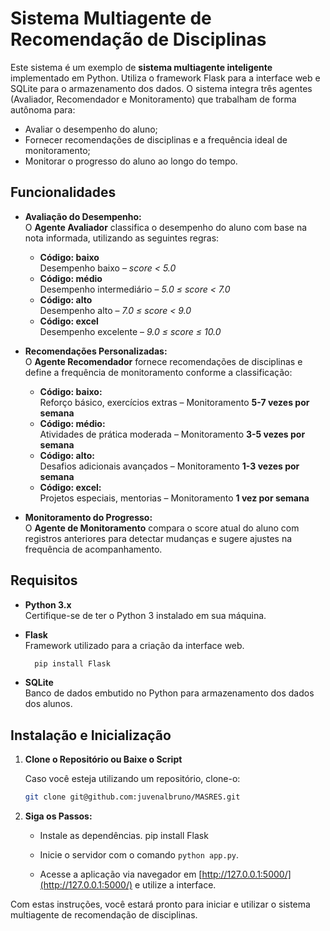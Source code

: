 # Sistema Multiagente de Recomendação de Disciplinas

Este sistema é um exemplo de **sistema multiagente inteligente** implementado em Python. Utiliza o framework Flask para a interface web e SQLite para o armazenamento dos dados. O sistema integra três agentes (Avaliador, Recomendador e Monitoramento) que trabalham de forma autônoma para:

- Avaliar o desempenho do aluno;
- Fornecer recomendações de disciplinas e a frequência ideal de monitoramento;
- Monitorar o progresso do aluno ao longo do tempo.

## Funcionalidades

- **Avaliação do Desempenho:**  
  O **Agente Avaliador** classifica o desempenho do aluno com base na nota informada, utilizando as seguintes regras:
  - **Código: baixo**  
    Desempenho baixo – *score < 5.0*
  - **Código: médio**  
    Desempenho intermediário – *5.0 ≤ score < 7.0*
  - **Código: alto**  
    Desempenho alto – *7.0 ≤ score < 9.0*
  - **Código: excel**  
    Desempenho excelente – *9.0 ≤ score ≤ 10.0*

- **Recomendações Personalizadas:**  
  O **Agente Recomendador** fornece recomendações de disciplinas e define a frequência de monitoramento conforme a classificação:
  - **Código: baixo:**  
    Reforço básico, exercícios extras – Monitoramento **5-7 vezes por semana**
  - **Código: médio:**  
    Atividades de prática moderada – Monitoramento **3-5 vezes por semana**
  - **Código: alto:**  
    Desafios adicionais avançados – Monitoramento **1-3 vezes por semana**
  - **Código: excel:**  
    Projetos especiais, mentorias – Monitoramento **1 vez por semana**

- **Monitoramento do Progresso:**  
  O **Agente de Monitoramento** compara o score atual do aluno com registros anteriores para detectar mudanças e sugere ajustes na frequência de acompanhamento.

## Requisitos

- **Python 3.x**  
  Certifique-se de ter o Python 3 instalado em sua máquina.

- **Flask**  
  Framework utilizado para a criação da interface web.
  ```bash
    pip install Flask

- **SQLite**  
  Banco de dados embutido no Python para armazenamento dos dados dos alunos.


## Instalação e Inicialização

1. **Clone o Repositório ou Baixe o Script**

   Caso você esteja utilizando um repositório, clone-o:
   ```bash
   git clone git@github.com:juvenalbruno/MASRES.git

2. **Siga os Passos:**  
   - Instale as dependências.
        pip install Flask

   - Inicie o servidor com o comando `python app.py`.
   - Acesse a aplicação via navegador em [http://127.0.0.1:5000/](http://127.0.0.1:5000/) e utilize a interface.

Com estas instruções, você estará pronto para iniciar e utilizar o sistema multiagente de recomendação de disciplinas.


